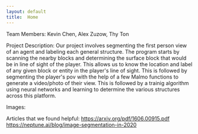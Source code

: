```yaml
---
layout: default
title:  Home
---
```


Team Members:
Kevin Chen, Alex Zuzow, Thy Ton

Project Description:
Our project involves segmenting the first person view of an agent and labeling each general structure. The program starts by scanning the nearby blocks and determining the surface block that would be in line of sight of the player. This allows us to know the location and label of any given block or entity in the player's line of sight. This is followed by segmenting the player's pov with the help of a few Malmo functions to generate a video/photo of their view. This is followed by a trainig algorithm using neural networks and learning to determine the various structures across this platform.

Images:



Articles that we found helpful:
https://arxiv.org/pdf/1606.00915.pdf
https://neptune.ai/blog/image-segmentation-in-2020

